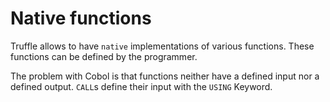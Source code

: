 # Native functions

Truffle allows to have `native` implementations of various functions.
These functions can be defined by the programmer.

The problem with Cobol is that functions neither have a defined input nor a defined output.
`CALL`s define their input with the `USING` Keyword.
